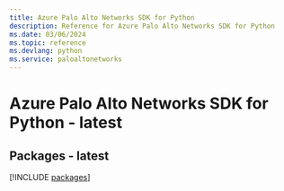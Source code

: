 ```yaml
---
title: Azure Palo Alto Networks SDK for Python
description: Reference for Azure Palo Alto Networks SDK for Python
ms.date: 03/06/2024
ms.topic: reference
ms.devlang: python
ms.service: paloaltonetworks
---
```

# Azure Palo Alto Networks SDK for Python - latest
## Packages - latest
[!INCLUDE [packages](palo-alto-networks-index.md)]